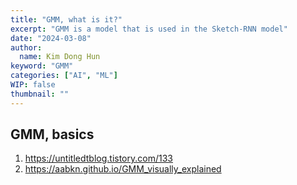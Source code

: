 ```yaml
---
title: "GMM, what is it?"
excerpt: "GMM is a model that is used in the Sketch-RNN model"
date: "2024-03-08"
author:
  name: Kim Dong Hun
keyword: "GMM"
categories: ["AI", "ML"]
WIP: false
thumbnail: ""
---
```


## GMM, basics

1. https://untitledtblog.tistory.com/133
2. https://aabkn.github.io/GMM_visually_explained
